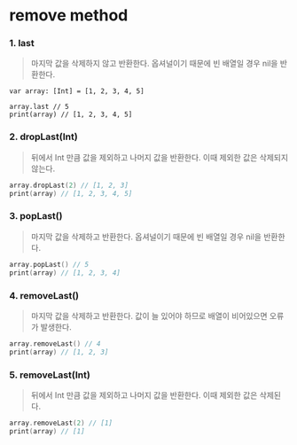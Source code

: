 # remove method 

### 1. last 
> 마지막 값을 삭제하지 않고 반환한다. 옵셔널이기 때문에 빈 배열일 경우 nil을 반환한다.

```swift!
var array: [Int] = [1, 2, 3, 4, 5]

array.last // 5
print(array) // [1, 2, 3, 4, 5]
```
### 2. dropLast(Int)
> 뒤에서 Int 만큼 값을 제외하고 나머지 값을 반환한다. 이때 제외한 값은 삭제되지 않는다.

```swift
array.dropLast(2) // [1, 2, 3]
print(array) // [1, 2, 3, 4, 5]
```
### 3. popLast()
> 마지막 값을 삭제하고 반환한다. 옵셔널이기 때문에 빈 배열일 경우 nil을 반환한다.

```swift
array.popLast() // 5
print(array) // [1, 2, 3, 4]
```
### 4. removeLast()
> 마지막 값을 삭제하고 반환한다. 값이 늘 있어야 하므로 배열이 비어있으면 오류가 발생한다.

```swift
array.removeLast() // 4
print(array) // [1, 2, 3]
```
### 5. removeLast(Int)
> 뒤에서 Int 만큼 값을 제외하고 나머지 값을 반환한다. 이때 제외한 값은 삭제된다.
```swift
array.removeLast(2) // [1]
print(array) // [1]
```

